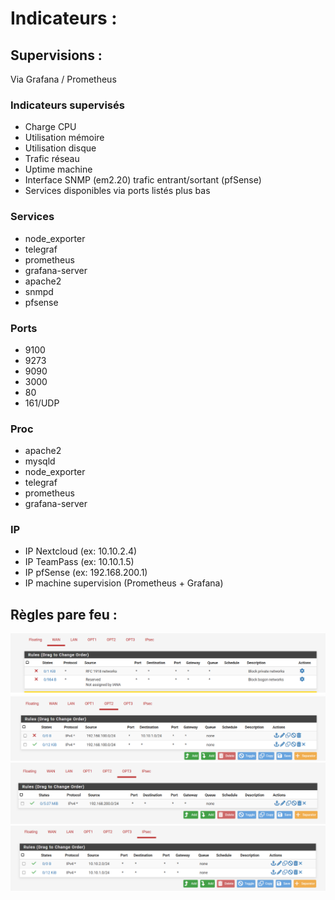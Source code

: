 # Indicateurs : 

## Supervisions :

Via Grafana / Prometheus 

###  Indicateurs supervisés

- Charge CPU
- Utilisation mémoire 
- Utilisation disque
- Trafic réseau
- Uptime machine
- Interface SNMP (em2.20) trafic entrant/sortant (pfSense)
- Services disponibles via ports listés plus bas

###  Services

- node_exporter
- telegraf
- prometheus
- grafana-server
- apache2
- snmpd
- pfsense 

### Ports 

- 9100 
- 9273 
- 9090 
- 3000 
- 80 
- 161/UDP

### Proc

- apache2
- mysqld
- node_exporter
- telegraf
- prometheus
- grafana-server

### IP

- IP Nextcloud (ex: 10.10.2.4)
- IP TeamPass (ex: 10.10.1.5)
- IP pfSense (ex: 192.168.200.1)
- IP machine supervision (Prometheus + Grafana)

## Règles pare feu : 

![alt text](image-4.png)
![alt text](image-5.png)
![alt text](image-6.png)
![alt text](image-7.png)